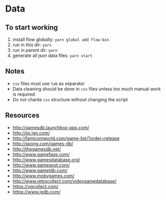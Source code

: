# Data

## To start working

1. install flow globally: `yarn global add flow-bin`
1. run in this dir: `yarn`
2. run in parent dir: `yarn`
3. generate all json data files: `yarn start`

## Notes

* `csv` files must use `tab` as separator
* Data cleaning should be done in `csv` files unless too much manual work is required
* Do not chante `csv` structure without changing the script

## Resources

- http://gamesdb.launchbox-app.com/
- http://es.ign.com/
- http://famicomworld.com/game-list/?order=release
- http://spong.com/games-db/
- http://thegamesdb.net/
- http://www.gamefaqs.com/
- http://www.gamesdatabase.org/
- http://www.gamespot.com/
- http://www.gametdb.com/
- http://www.mobygames.com/
- http://www.retrocollect.com/videogamedatabase/
- https://vgcollect.com/
- https://www.igdb.com/